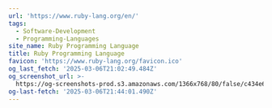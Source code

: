 ```yaml
---
url: 'https://www.ruby-lang.org/en/'
tags:
  - Software-Development
  - Programming-Languages
site_name: Ruby Programming Language
title: Ruby Programming Language
favicon: 'https://www.ruby-lang.org/favicon.ico'
og_last_fetch: '2025-03-06T21:02:49.484Z'
og_screenshot_url: >-
  https://og-screenshots-prod.s3.amazonaws.com/1366x768/80/false/c434e6867dec8224ab4a3b1cb94f5215cc723012ab9340437797b5308321291b.jpeg
og-last-fetch: '2025-03-06T21:44:01.490Z'
---
```


